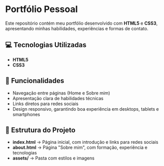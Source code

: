 # Portfólio Pessoal  

Este repositório contém meu portfólio desenvolvido com **HTML5** e **CSS3**, apresentando minhas habilidades, experiências e formas de contato.  

## 💻 Tecnologias Utilizadas  

- **HTML5**
- **CSS3**

## 🚀 Funcionalidades  

- Navegação entre páginas (Home e Sobre mim) 
- Apresentação clara de habilidades técnicas 
- Links diretos para redes sociais
- Design responsivo, garantindo boa experiência em desktops, tablets e smartphones

## 🎯 Estrutura do Projeto  

- **index.html** → Página inicial, com introdução e links para redes sociais  
- **about.html** → Página "Sobre mim", com formação, experiência e tecnologias 
- **assets/** → Pasta com estilos e imagens 
